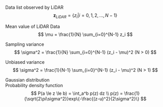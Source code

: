 Data list observed by LiDAR  
$$
\bm{z}_{LiDAR} = \{z_i|i=0,1,2,..., N-1\}
$$

Mean value of LiDAR Data  
$$
\mu = \frac{1}{N} \sum_{i=0}^{N-1} z_i
$$

Sampling variance  
$$
\sigma^2 = \frac{1}{N} \sum_{i=0}^{N-1} (z_i - \mu)^2 (N > 0)
$$

Unbiased variance  
$$
\sigma^2 = \frac{1}{N-1} \sum_{i=0}^{N-1} (z_i - \mu)^2 (N > 1)
$$

Gaussian distribution  
Probability density function  
$$
P(a \le z \le b) = \int_a^b p(z) dz \\
p(z) = \frac{1}{\sqrt{2\pi\sigma^2}}exp\{-\frac{(z-u)^2}{2\sigma^2}\}
$$